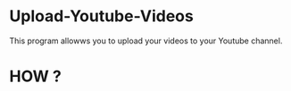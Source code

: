 # Upload-Youtube-Videos
This program allowws you to upload your videos to your Youtube channel.
# HOW ?

